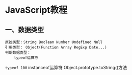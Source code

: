 # JavaScript教程
## 一、数据类型
    原始类型：String Boolean Number Undefined Null
    引用类型： Object(Function Array RegExp Date...)
    判断数据类型：
        typeof运算符
`typeof 100`
        instanceof运算符
        Object.prototype.toString()方法
